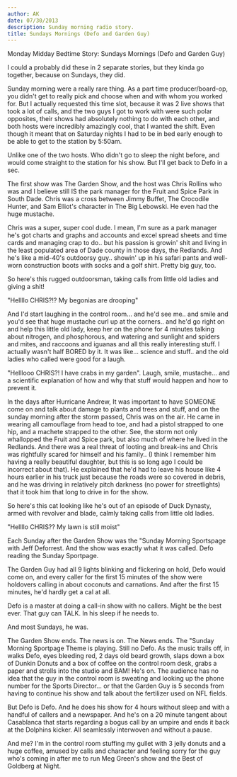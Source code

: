 ```yaml
---
author: AK
date: 07/30/2013
description: Sunday morning radio story.
title: Sundays Mornings (Defo and Garden Guy)
---
```


Monday Midday Bedtime Story: Sundays Mornings (Defo and Garden Guy)

I could a probably did these in 2 separate stories, but they kinda go together, because on Sundays, they did.

Sunday morning were a really rare thing. As a part time producer/board-op, you didn't get to really pick and choose when and with whom you worked for. But I actually requested this time slot, because it was 2 live shows that took a lot of calls, and the two guys I got to work with were such polar opposites, their shows had absolutely nothing to do with each other, and both hosts were incredibly amazingly cool, that I wanted the shift. Even though it meant that on Saturday nights I had to be in bed early enough to be able to get to the station by 5:50am.

Unlike one of the two hosts. Who didn't go to sleep the night before, and would come straight to the station for his show. But I'll get back to Defo in a sec.

The first show was The Garden Show, and the host was Chris Rollins who was and I believe still IS the park manager for the Fruit and Spice Park in South Dade. Chris was a cross between Jimmy Buffet, The Crocodile Hunter, and Sam Elliot's character in The Big Lebowski. He even had the huge mustache.

Chris was a super, super cool dude. I mean, I'm sure as a park manager he's got charts and graphs and accounts and excel spread sheets and time cards and managing crap to do.. but his passion is growin' shit and living in the least populated area of Dade county in those days, the Redlands. And he's like a mid-40's outdoorsy guy.. showin' up in his safari pants and well-worn construction boots with socks and a golf shirt. Pretty big guy, too.

So here's this rugged outdoorsman, taking calls from little old ladies and giving a shit!

"Hellllo CHRIS?!? My begonias are drooping"

And I'd start laughing in the control room... and he'd see me.. and smile and you'd see that huge mustache curl up at the corners.. and he'd go right on and help this little old lady, keep her on the phone for 4 minutes talking about nitrogen, and phosphorous, and watering and sunlight and spiders and mites, and raccoons and iguanas and all this really interesting stuff. I actually wasn't half BORED by it. It was like... science and stuff.. and the old ladies who called were good for a laugh.

"Helllooo CHRIS?! I have crabs in my garden". Laugh, smile, mustache... and a scientific explanation of how and why that stuff would happen and how to prevent it.

In the days after Hurricane Andrew, It was important to have SOMEONE come on and talk about damage to plants and trees and stuff, and on the sunday morning after the storm passed, Chris was on the air. He came in wearing all camouflage from head to toe, and had a pistol strapped to one hip, and a machete strapped to the other. See, the storm not only whallopped the Fruit and Spice park, but also much of where he lived in the Redlands. And there was a real threat of looting and break-ins and Chris was rightfully scared for himself and his family.. (I think I remember him having a really beautiful daughter, but this is so long ago I could be incorrect about that). He explained that he'd had to leave his house like 4 hours earlier in his truck just because the roads were so covered in debris, and he was driving in relatively pitch darkness (no power for streetlights) that it took him that long to drive in for the show.

So here's this cat looking like he's out of an episode of Duck Dynasty, armed with revolver and blade, calmly taking calls from little old ladies.

"Hellllo CHRIS?? My lawn is still moist"

Each Sunday after the Garden Show was the "Sunday Morning Sportspage with Jeff Deforrest. And the show was exactly what it was called. Defo reading the Sunday Sportpage.

The Garden Guy had all 9 lights blinking and flickering on hold, Defo would come on, and every caller for the first 15 minutes of the show were holdovers calling in about coconuts and carnations. And after the first 15 minutes, he'd hardly get a cal at all.

Defo is a master at doing a call-in show with no callers. Might be the best ever. That guy can TALK. In his sleep if he needs to.

And most Sundays, he was.

The Garden Show ends. The news is on. The News ends. The "Sunday Morning Sportpage Theme is playing. Still no Defo. As the music trails off, in walks Defo, eyes bleeding red, 2 days old beard growth, slaps down a box of Dunkin Donuts and a box of coffee on the control room desk, grabs a paper and strolls into the studio and BAM! He's on. The audience has no idea that the guy in the control room is sweating and looking up the phone number for the Sports Director... or that the Garden Guy is 5 seconds from having to continue his show and talk about the fertilizer used on NFL fields.

But Defo is Defo. And he does his show for 4 hours without sleep and with a handful of callers and a newspaper. And he's on a 20 minute tangent about Casablanca that starts regarding a bogus call by an umpire and ends it back at the Dolphins kicker. All seamlessly interwoven and without a pause.

And me? I'm in the control room stuffing my gullet with 3 jelly donuts and a huge coffee, amused by calls and character and feeling sorry for the guy who's coming in after me to run Meg Green's show and the Best of Goldberg at Night.
